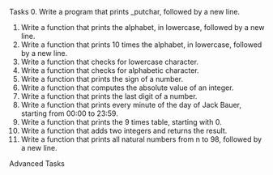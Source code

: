 Tasks 
0. Write a program that prints _putchar, followed by a new line.
1. Write a function that prints the alphabet, in lowercase, followed by a new line.
2. Write a function that prints 10 times the alphabet, in lowercase, followed by a new line.
3. Write a function that checks for lowercase character.
4. Write a function that checks for alphabetic character.
5. Write a function that prints the sign of a number.
6. Write a function that computes the absolute value of an integer.
7. Write a function that prints the last digit of a number.
8. Write a function that prints every minute of the day of Jack Bauer, starting from 00:00 to 23:59.
9. Write a function that prints the 9 times table, starting with 0.
10. Write a function that adds two integers and returns the result.
11. Write a function that prints all natural numbers from n to 98, followed by a new line.

Advanced Tasks


